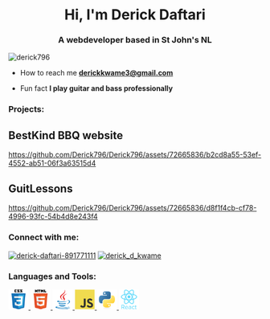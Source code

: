 

<h1 align="center">Hi, I'm Derick Daftari</h1>
<h3 align="center">A webdeveloper based in St John's NL</h3>

<p align="left"> <img src="https://komarev.com/ghpvc/?username=derick796&label=Profile%20views&color=0e75b6&style=flat" alt="derick796" /> </p>

- How to reach me **derickkwame3@gmail.com**

- Fun fact **I play guitar and bass professionally**


<h3 align="left">Projects:</h3>

## BestKind BBQ website


https://github.com/Derick796/Derick796/assets/72665836/b2cd8a55-53ef-4552-ab51-06f3a63515d4 

## GuitLessons




https://github.com/Derick796/Derick796/assets/72665836/d8f1f4cb-cf78-4996-93fc-54b4d8e243f4



<h3 align="left">Connect with me:</h3>
<p align="left">
<a href="https://linkedin.com/in/derick-daftari-891771111" target="blank"><img align="center" src="https://raw.githubusercontent.com/rahuldkjain/github-profile-readme-generator/master/src/images/icons/Social/linked-in-alt.svg" alt="derick-daftari-891771111" height="30" width="40" /></a>
<a href="https://instagram.com/derick_d_kwame" target="blank"><img align="center" src="https://raw.githubusercontent.com/rahuldkjain/github-profile-readme-generator/master/src/images/icons/Social/instagram.svg" alt="derick_d_kwame" height="30" width="40" /></a>
</p>

<h3 align="left">Languages and Tools:</h3>
<p align="left"> <a href="https://www.w3schools.com/css/" target="_blank" rel="noreferrer"> <img src="https://raw.githubusercontent.com/devicons/devicon/master/icons/css3/css3-original-wordmark.svg" alt="css3" width="40" height="40"/> </a> <a href="https://www.w3.org/html/" target="_blank" rel="noreferrer"> <img src="https://raw.githubusercontent.com/devicons/devicon/master/icons/html5/html5-original-wordmark.svg" alt="html5" width="40" height="40"/> </a> <a href="https://www.java.com" target="_blank" rel="noreferrer"> <img src="https://raw.githubusercontent.com/devicons/devicon/master/icons/java/java-original.svg" alt="java" width="40" height="40"/> </a> <a href="https://developer.mozilla.org/en-US/docs/Web/JavaScript" target="_blank" rel="noreferrer"> <img src="https://raw.githubusercontent.com/devicons/devicon/master/icons/javascript/javascript-original.svg" alt="javascript" width="40" height="40"/> </a> <a href="https://www.python.org" target="_blank" rel="noreferrer"> <img src="https://raw.githubusercontent.com/devicons/devicon/master/icons/python/python-original.svg" alt="python" width="40" height="40"/> </a> <a href="https://reactjs.org/" target="_blank" rel="noreferrer"> <img src="https://raw.githubusercontent.com/devicons/devicon/master/icons/react/react-original-wordmark.svg" alt="react" width="40" height="40"/> </a> </p>





